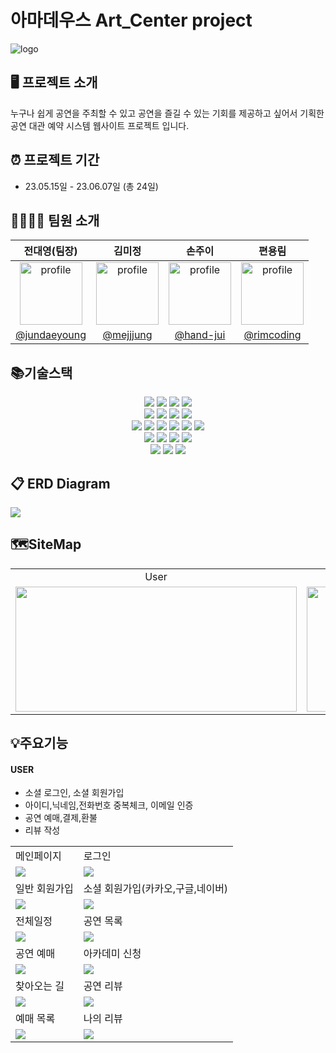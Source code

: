 # 아마데우스 Art_Center project
![logo](https://github.com/jundaeyoung/art_center/assets/124986563/5fe5e804-b1b0-4532-a0a7-162e1334183f)

## 🖥️ 프로젝트 소개 
누구나 쉽게 공연을 주최할 수 있고 공연을 즐길 수 있는 기회를 제공하고 싶어서 기획한 
<br>공연 대관 예약 시스템 웹사이트 프로젝트 입니다. 

## ⏰ 프로젝트 기간
- 23.05.15일 - 23.06.07일 (총 24일)

## 👨‍👩‍👧‍👦 팀원 소개
|                                                 전대영(팀장)                                                  |                                                 김미정                                                  |                                                                          손주이                                                                          |                                                 편용림                                                  |
| :-----------------------------------------------------------------------------------------------------: | :-----------------------------------------------------------------------------------------------------: | :------------------------------------------------------------------------------------------------------------------------------------------------------: | :-----------------------------------------------------------------------------------------------------: |
|<img src="https://avatars.githubusercontent.com/u/124985700?v=4" alt="profile" width="100" height="100"> | <img src="https://avatars.githubusercontent.com/u/124986563?v=4" alt="profile" width="100" height="100"> | <img src="https://avatars.githubusercontent.com/u/124986221?v=4" alt="profile" width="100" height="100"> | <img src="https://avatars.githubusercontent.com/u/123707796?v=4" alt="profile" width="100" height="100"> |
|                                   [@jundaeyoung](https://github.com/jundaeyoung)                                   |                                 [@mejjjung](https://github.com/mejjjung)                                 |                                                        [@hand-jui](https://github.com/hand-jui)                                                         |                              [@rimcoding](https://github.com/rimcoding)                              |
 
## 📚기술스택
<div align=center> 
  <img src="https://img.shields.io/badge/kakao API-FFCD00?style=for-the-badge&logo=kakao&logoColor=white">
  <img src="https://img.shields.io/badge/Google API-4285F4?style=for-the-badge&logo=google&logoColor=white">
  <img src="https://img.shields.io/badge/naver API-03C75A?style=for-the-badge&logo=naver&logoColor=white">
 <img src="https://img.shields.io/badge/nurigo-EF8D1D?style=for-the-badge&logo=&logoColor=white">
  <br>
  <img src="https://img.shields.io/badge/H2 Database-F6F722?style=for-the-badge&logo=&logoColor=white">
  <img src="https://img.shields.io/badge/springboot-6DB33F?style=for-the-badge&logo=springboot&logoColor=white">
  <img src="https://img.shields.io/badge/gradle-02303A?style=for-the-badge&logo=gradle&logoColor=white">
  <img src="https://img.shields.io/badge/apache tomcat-F8DC75?style=for-the-badge&logo=apachetomcat&logoColor=white">
  <br>
  
  <img src="https://img.shields.io/badge/java-007396?style=for-the-badge&logo=java&logoColor=white">
  <img src="https://img.shields.io/badge/mysql-4479A1?style=for-the-badge&logo=mysql&logoColor=white"> 
  <img src="https://img.shields.io/badge/css-1572B6?style=for-the-badge&logo=css3&logoColor=white"> 
  <img src="https://img.shields.io/badge/javascript-F7DF1E?style=for-the-badge&logo=javascript&logoColor=black"> 
  <img src="https://img.shields.io/badge/jquery-0769AD?style=for-the-badge&logo=jquery&logoColor=white">
  <img src="https://img.shields.io/badge/html5-E34F26?style=for-the-badge&logo=html5&logoColor=white">
  <br>
  
  <img src="https://img.shields.io/badge/bootstrap-7952B3?style=for-the-badge&logo=bootstrap&logoColor=white">
  <img src="https://img.shields.io/badge/chart.js-FF6384?style=for-the-badge&logo=chart.js&logoColor=white"> 
  <img src="https://img.shields.io/badge/github-181717?style=for-the-badge&logo=github&logoColor=white">
  <img src="https://img.shields.io/badge/git-F05032?style=for-the-badge&logo=git&logoColor=white">
  <br>

  <img src="https://img.shields.io/badge/sourcetree-0052CC?style=for-the-badge&logo=sourcetree&logoColor=white"> 
  <img src="https://img.shields.io/badge/jira-0052CC?style=for-the-badge&logo=jirasoftware&logoColor=white">
 <img src="https://img.shields.io/badge/JSP-492559?style=for-the-badge&logo=&logoColor=white">
  <br>
</div>

## 📋 ERD Diagram
<img src="https://github.com/jundaeyoung/art_center/assets/124986563/d83c7156-6af8-40ed-8603-4fd657f93374">

## 🗺SiteMap
<table>
<tr>
 <td align=center>User</td>
 <td align=center>Manager</td>
 <td align=center>Admin</td>
 </tr>
<tr>
<td><img src="https://github.com/jundaeyoung/art_center/assets/124986563/d8496809-d174-47b3-86bc-e5670ae06a3f" width="450" height="200"></td>
<td><img src="https://github.com/jundaeyoung/art_center/assets/124986563/daa14bf0-58e9-40ee-8f4c-52c14a602e3f" width="450" height="200"></td>
<td><img src="https://github.com/jundaeyoung/art_center/assets/124986563/31a07b96-ef85-41de-82df-815d2d271a73" width="450" height="200"></td>
</tr>
</table>

## 💡주요기능
#### USER
- 소셜 로그인, 소셜 회원가입
- 아이디,닉네임,전화번호 중복체크, 이메일 인증
- 공연 예매,결제,환불
- 리뷰 작성
<table>
<tr>
  <td>메인페이지</td>
  <td>로그인</td>
</tr>
<tr>
  <td><img src="https://github.com/jundaeyoung/art_center/assets/124986563/537969bc-9f92-48b4-bc89-b363d4ce04c7"></td>
  <td><img src="https://github.com/jundaeyoung/art_center/assets/124986563/9cf1f84c-d3e9-4873-849f-c4ff81334439"></td>
</tr>
<tr>
  <td>일반 회원가입</td>
  <td>소셜 회원가입(카카오,구글,네이버)</td>
</tr>
<tr>
  <td><img src="https://github.com/jundaeyoung/art_center/assets/124986563/e9bb98ba-b64b-4b49-8330-905008251235"></td>
  <td><img src="https://github.com/jundaeyoung/art_center/assets/124986563/5bba2278-9f0c-42bc-a6a7-c6aac6266842"></td>
</tr>
<tr>
  <td>전체일정</td>
  <td>공연 목록</td>
</tr>
<tr>
  <td><img src="https://github.com/jundaeyoung/art_center/assets/124986563/2e59c2ef-a02a-4310-939e-234048163e0e"></td>
  <td><img src="https://github.com/jundaeyoung/art_center/assets/124986563/15ec64ec-b666-4597-af1a-c70dd94984d9"></td>
</tr>
<tr>
  <td>공연 예매</td>
  <td>아카데미 신청</td>
</tr>
<tr>
  <td><img src="https://github.com/jundaeyoung/art_center/assets/124986563/e4eb4158-c29e-44fd-9ead-8da81cc0c91e"></td>
  <td><img src="https://github.com/jundaeyoung/art_center/assets/124986563/5d9ede8e-5557-4eb7-b902-ac66cc16b0bf"></td>
</tr>
<tr>
  <td>찾아오는 길</td>
  <td>공연 리뷰</td>
</tr>
<tr>
  <td><img src="https://github.com/jundaeyoung/art_center/assets/124986563/2b53d42f-b534-49e0-a51b-64d4cd0375d6"></td>
  <td><img src="https://github.com/jundaeyoung/art_center/assets/124986563/eebd4eda-a5a2-4aea-bf36-f2ac0bab03dd"></td>
</tr>
<tr>
  <td>예매 목록</td>
  <td>나의 리뷰</td>
</tr>
<tr>
  <td><img src="https://github.com/jundaeyoung/art_center/assets/124986563/64f9116b-1f1b-496e-9597-84d1e9c3278c"></td>
  <td><img src="https://github.com/jundaeyoung/art_center/assets/124986563/48cbde90-b4fb-4672-9f1a-ef4fa7eba586"></td>
</tr>
</table>











